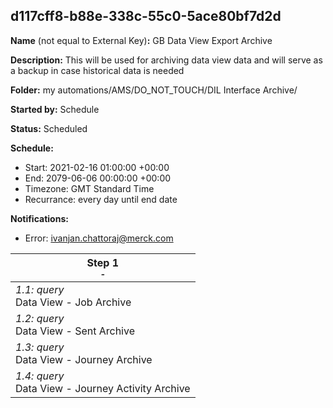 ## d117cff8-b88e-338c-55c0-5ace80bf7d2d

**Name** (not equal to External Key)**:** GB Data View Export Archive

**Description:** This will be used for archiving data view data and will serve as a backup in case historical data is needed

**Folder:** my automations/AMS/DO_NOT_TOUCH/DIL Interface Archive/

**Started by:** Schedule

**Status:** Scheduled

**Schedule:**

* Start: 2021-02-16 01:00:00 +00:00
* End: 2079-06-06 00:00:00 +00:00
* Timezone: GMT Standard Time
* Recurrance: every day until end date

**Notifications:**

* Error: ivanjan.chattoraj@merck.com

| Step 1<br>_<small>-</small>_ |
| --- |
| _1.1: query_<br>Data View - Job Archive |
| _1.2: query_<br>Data View - Sent Archive |
| _1.3: query_<br>Data View - Journey Archive |
| _1.4: query_<br>Data View - Journey Activity Archive |

